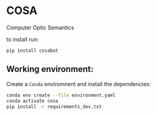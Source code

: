 # COSA
Computer Optic Semantics

to install run:

`pip install cosabot`

## Working environment:

Create a `Conda` enviromnent and install the dependencies:

```bash
conda env create --file environment.yaml
conda activate cosa
pip install -r requirements_dev.txt
```
